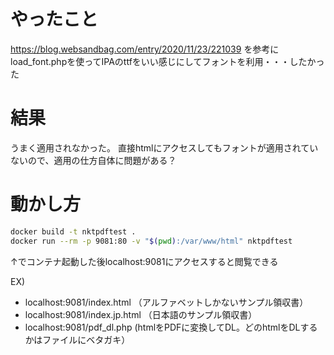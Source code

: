 # やったこと

https://blog.websandbag.com/entry/2020/11/23/221039
を参考にload_font.phpを使ってIPAのttfをいい感じにしてフォントを利用・・・したかった

# 結果

うまく適用されなかった。
直接htmlにアクセスしてもフォントが適用されていないので、適用の仕方自体に問題がある？

# 動かし方

```zsh
docker build -t nktpdftest .
docker run --rm -p 9081:80 -v "$(pwd):/var/www/html" nktpdftest
```

↑でコンテナ起動した後localhost:9081にアクセスすると閲覧できる

EX)
- localhost:9081/index.html （アルファベットしかないサンプル領収書）
- localhost:9081/index.jp.html （日本語のサンプル領収書）
- localhost:9081/pdf_dl.php (htmlをPDFに変換してDL。どのhtmlをDLするかはファイルにベタガキ）
